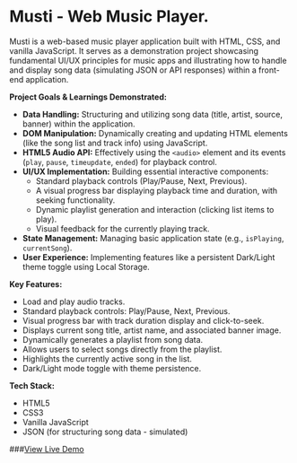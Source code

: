 # Musti - Web Music Player.

Musti is a web-based music player application built with HTML, CSS, and vanilla JavaScript. It serves as a demonstration project showcasing fundamental UI/UX principles for music apps and illustrating how to handle and display song data (simulating JSON or API responses) within a front-end application.

**Project Goals & Learnings Demonstrated:**

* **Data Handling:** Structuring and utilizing song data (title, artist, source, banner) within the application.
* **DOM Manipulation:** Dynamically creating and updating HTML elements (like the song list and track info) using JavaScript.
* **HTML5 Audio API:** Effectively using the `<audio>` element and its events (`play`, `pause`, `timeupdate`, `ended`) for playback control.
* **UI/UX Implementation:** Building essential interactive components:
    * Standard playback controls (Play/Pause, Next, Previous).
    * A visual progress bar displaying playback time and duration, with seeking functionality.
    * Dynamic playlist generation and interaction (clicking list items to play).
    * Visual feedback for the currently playing track.
* **State Management:** Managing basic application state (e.g., `isPlaying`, `currentSong`).
* **User Experience:** Implementing features like a persistent Dark/Light theme toggle using Local Storage.

**Key Features:**

* Load and play audio tracks.
* Standard playback controls: Play/Pause, Next, Previous.
* Visual progress bar with track duration display and click-to-seek.
* Displays current song title, artist name, and associated banner image.
* Dynamically generates a playlist from song data.
* Allows users to select songs directly from the playlist.
* Highlights the currently active song in the list.
* Dark/Light mode toggle with theme persistence.

**Tech Stack:**

* HTML5
* CSS3
* Vanilla JavaScript
* JSON (for structuring song data - simulated)

###[View Live Demo](https://nareshsuthar-1.github.io/Music-WebApp/Music%20App/index.html)
